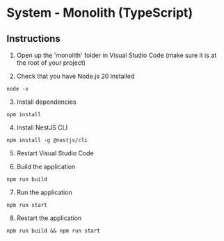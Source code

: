 # System - Monolith (TypeScript)

## Instructions

1. Open up the 'monolith' folder in Visual Studio Code (make sure it is at the root of your project)

2. Check that you have Node.js 20 installed
```shell
node -v
```

3. Install dependencies

```shell
npm install
```

4. Install NestJS CLI

```shell
npm install -g @nestjs/cli
```

5. Restart Visual Studio Code

6. Build the application

```shell
npm run build
```

7. Run the application

```shell
npm run start
```

8. Restart the application

```shell
npm run build && npm run start
```